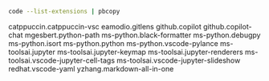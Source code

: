 ```bash
code --list-extensions | pbcopy
```
catppuccin.catppuccin-vsc
eamodio.gitlens
github.copilot
github.copilot-chat
mgesbert.python-path
ms-python.black-formatter
ms-python.debugpy
ms-python.isort
ms-python.python
ms-python.vscode-pylance
ms-toolsai.jupyter
ms-toolsai.jupyter-keymap
ms-toolsai.jupyter-renderers
ms-toolsai.vscode-jupyter-cell-tags
ms-toolsai.vscode-jupyter-slideshow
redhat.vscode-yaml
yzhang.markdown-all-in-one
